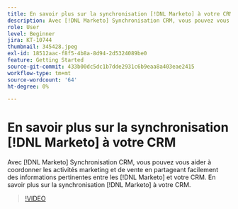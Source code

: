 ```yaml
---
title: En savoir plus sur la synchronisation [!DNL Marketo] à votre CRM
description: Avec [!DNL Marketo] Synchronisation CRM, vous pouvez vous aider à coordonner les activités marketing et de vente en partageant facilement des informations pertinentes entre les [!DNL Marketo] et votre CRM. En savoir plus sur la synchronisation [!DNL Marketo] à votre CRM.
role: User
level: Beginner
jira: KT-10744
thumbnail: 345428.jpeg
exl-id: 18512aac-f8f5-4b8a-8d94-2d5324089be0
feature: Getting Started
source-git-commit: 433b00dc5dc1b7dde2931c6b9eaa8a403eae2415
workflow-type: tm+mt
source-wordcount: '64'
ht-degree: 0%

---
```


# En savoir plus sur la synchronisation [!DNL Marketo] à votre CRM

Avec [!DNL Marketo] Synchronisation CRM, vous pouvez vous aider à coordonner les activités marketing et de vente en partageant facilement des informations pertinentes entre les [!DNL Marketo] et votre CRM. En savoir plus sur la synchronisation [!DNL Marketo] à votre CRM.

>[!VIDEO](https://video.tv.adobe.com/v/345428/?quality=12&learn=on)

